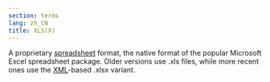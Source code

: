 ```yaml
---
section: terms
lang: zh_CN
title: XLS(X)
---
```


A proprietary [spreadsheet](/glossary/en/terms/spreadsheet/) format, the native format of the popular Microsoft Excel spreadsheet package. Older versions use .xls files, while more recent ones use the [XML](/glossary/en/terms/xml/)-based .xlsx variant.